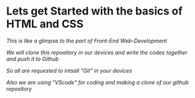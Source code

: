 # Lets get Started with the basics of HTML and CSS 
_This is like a glimpse to the part of Front-End Web-Development_

 _We will clone this repoaitory in our devices and write the codes together and push it to Github_

_So all are requested to intsall "Git" in your devices_

_Also we are using "VScode" for coding and making a clone of our github repository_
